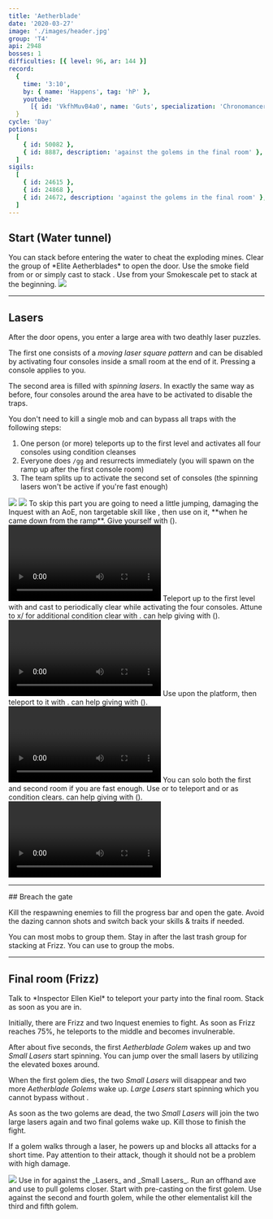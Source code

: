 ```yaml
---
title: 'Aetherblade'
date: '2020-03-27'
image: './images/header.jpg'
group: 'T4'
api: 2948
bosses: 1
difficulties: [{ level: 96, ar: 144 }]
record:
  {
    time: '3:10',
    by: { name: 'Happens', tag: 'hP' },
    youtube:
      [{ id: 'VkfhMuvB4a0', name: 'Guts', specialization: 'Chronomancer' }],
  }
cycle: 'Day'
potions:
  [
    { id: 50082 },
    { id: 8887, description: 'against the golems in the final room' },
  ]
sigils:
  [
    { id: 24615 },
    { id: 24868 },
    { id: 24672, description: 'against the golems in the final room' },
  ]
---
```


## Start (Water tunnel) <Item id="50082" disableText/>

<Grid>
<GridItem sm="8">
You can stack <Effect name="stealth"/> before entering the water to cheat the exploding mines.
Clear the group of *Elite Aetherblades* to open the door.

<Tabs>
<Tab specialization="thief">
Use the smoke field from <Skill id="13113"/> or <Skill name="Smoke Screen" profession="thief"/> or simply cast <Skill id="13117"/> to stack <Effect name="stealth"/>.
</Tab>

<Tab specialization="ranger">
Use <Skill id="31568"/> from your Smokescale pet to stack <Effect name="stealth"/> at the beginning.
</Tab>
</Tabs>
</GridItem>

<GridItem sm="4">
<Image src="./images/start.jpg" caption="Mines in the water tunnel"/>
</GridItem>
</Grid>

---

## Lasers <Item id="50082" disableText/>

<Grid>
<GridItem sm="8">
After the door opens, you enter a large area with two deathly laser puzzles.

The first one consists of a _moving laser square pattern_ and can be disabled by activating four consoles inside a small room at the end of it. Pressing a console applies <Condition name="immobile"/> to you.

The second area is filled with _spinning lasers_. In exactly the same way as before, four consoles around the area have to be activated to disable the traps.

You don't need to kill a single mob and can bypass all traps with the following steps:

1.  One person (or more) teleports up to the first level and activates all four consoles using condition cleanses
2.  Everyone does `/gg` and resurrects immediately (you will spawn on the ramp up after the first console room)
3.  The team splits up to activate the second set of consoles (the spinning lasers won't be active if you're fast enough)
</GridItem>

<GridItem sm="4">
<Image src="./images/moving_lasers.jpg" caption="The moving laser pattern"/>
<Image src="./images/spinning_lasers.jpg" caption="The spinning lasers"/>
</GridItem>

<GridItem sm="12">
<Tabs>
<Tab specialization="Revenant">
To skip this part you are going to need a little jumping, damaging the Inquest with an AoE, non targetable skill like <Skill name="Shackling Wave"/>, then use <Skill name="Phase Traversal"/> on it, **when he came down from the ramp**. Give yourself <Boon name="Resistance"/> with <Skill name="Pain Absorption"/> (<Skill name="Legendary Demon Stance" disableText/>). 

<Video title="Revenant skip" youtube="rePLyrDp3Pc"/>
</Tab>

<Tab specialization="elementalist">
Teleport up to the first level with <Skill id="5536"/> and cast <Skill id="5507"/> to periodically clear <Condition name="immobile"/> while activating the four consoles. Attune to x/<Skill id="5493" disableText/> for additional condition clear with <Skill id="5551"/>. <Specialization name="Revenant"/> can help giving <Boon name="Resistance"/> with <Skill name="Pain Absorption"/> (<Skill name="Legendary Demon Stance" disableText/>).
  
<Video title="Elementalist skip" timestamp="45" youtube="OjUvCp2h_04"/>
</Tab>

<Tab specialization="Guardian">
Use <Skill name="Sword of Justice"/> upon the platform, then teleport to it with <Skill name="Merciful Intervention"/>. <Specialization name="Revenant"/> can help giving <Boon name="Resistance"/> with <Skill name="Pain Absorption"/> (<Skill name="Legendary Demon Stance" disableText/>).
  
<Video title="Guardian skip" timestamp="460" youtube="MmJTsOhdQeo"/> 
</Tab>

<Tab specialization="daredevil">
You can solo both the first and second room if you are fast enough. Use <Skill id="13002"/> or <Skill id="13025"/> to teleport and <Trait id="1964"/> or <Skill id="13062"/> as condition clears. <Specialization name="Revenant"/> can help giving <Boon name="Resistance"/> with <Skill name="Pain Absorption"/> (<Skill name="Legendary Demon Stance" disableText/>).
  
<Video title="Thief skip" youtube="Alpgs_GaZV0"/>
</Tab>
</Tabs>
</GridItem>
</Grid>

---

<Grid>
<GridItem>
## Breach the gate <Item id="50082" disableText/>

Kill the respawning enemies to fill the progress bar and open the gate. Avoid the dazing cannon shots and switch back your skills & traits if needed.
</GridItem>

<GridItem>
<Tabs>
<Tab specialization="Revenant">
You can <Skill name="Call to Anguish"/> most mobs to group them.
</Tab>

<Tab specialization="elementalist">
Stay in <Skill id="5492"/> after the last trash group for <Boon name="might"/> stacking at Frizz.
</Tab>

<Tab specialization="Guardian">
You can use <Skill name="Binding Blade"/> to group the mobs.
</Tab>
</Tabs>
</GridItem>
</Grid>

---

## Final room (Frizz) <Item id="8887" disableText/><Item id="24672" disableText/>

<Grid>
<GridItem>
Talk to *Inspector Ellen Kiel* to teleport your party into the final room. Stack <Boon name="might"/> as soon as you are in.

Initially, there are Frizz and two Inquest enemies to fight. As soon as Frizz reaches 75%, he teleports to the middle and becomes invulnerable.

After about five seconds, the first _Aetherblade Golem_ wakes up and two _Small Lasers_ start spinning. You can jump over the small lasers by utilizing the elevated boxes around.

When the first golem dies, the two _Small Lasers_ will disappear and two more _Aetherblade Golems_ wake up. _Large Lasers_ start spinning which you cannot bypass without <Effect name="invulnerability"/>.

As soon as the two golems are dead, the two _Small Lasers_ will join the two large lasers again and two final golems wake up. Kill those to finish the fight.

If a golem walks through a laser, he powers up and blocks all attacks for a short time. Pay attention to their <Control name="pull"/> attack, though it should not be a problem with high damage.
</GridItem>

<GridItem>
<Image src="./images/frizz.jpg" caption="Frizz"/>

<Tabs>
<Tab specialization="revenant">
Use <Skill name="Inspiring Reinforcement"/> in <Skill name="Legendary Dwarf Stance" disableText/> for <Boon name="Stability"/> against the _Lasers_ and _Small Lasers_.
</Tab>

<Tab specialization="ranger">
Run an offhand axe and use <Skill id="12638"/> to pull golems closer.
</Tab>

<Tab specialization="elementalist">
Start with pre-casting <Skill id="5528"/> on the first golem. Use <Skill id="5697"/> against the second and fourth golem, while the other elementalist kill the third and fifth golem.
</Tab>
</Tabs>
</GridItem>
</Grid>
